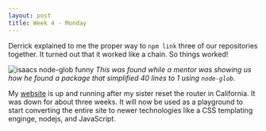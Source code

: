 ```yaml
---
layout: post
title: Week 4 - Monday
---
```

Derrick explained to me the proper way to `npm link` three of our repositories together. It turned out that it worked like a chain. So things worked!  

![isaacs node-glob funny](https://github.com/isaacs/node-glob/raw/master/oh-my-glob.gif "Lumpy Space Princess")
*This was found while a mentor was showing us how he found a package that simplified 40 lines to 1 using `node-glob`.*

My [website](http://howtoterminal.com) is up and running after my sister reset the router in California. It was down for about three weeks. It will now be used as a playground to start converting the entire site to newer technologies like a CSS templating enginge, nodejs, and JavaScript.
